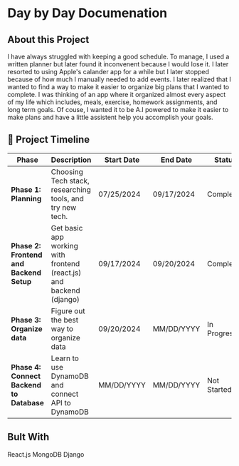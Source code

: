 # Day by Day Documenation 

## About this Project
I have always struggled with keeping a good schedule. To manage, I used a written planner but later found it inconvenent because I would lose it.
I later resorted to using Apple's calander app for a while but I later stopped because of how much I manually needed to add events. I later realized
that I wanted to find a way to make it easier to organize big plans that I wanted to complete. I was thinking of an app where it organized almost every aspect of my life which includes, meals, exercise, homework assignments, and long term goals. Of couse, I wanted it to be A.I powered to make it easier to make plans and have a little assistent help you accomplish your goals. 

## 📅 Project Timeline

| **Phase**           | **Description**                             | **Start Date** | **End Date** | **Status**   |
|---------------------|---------------------------------------------|----------------|--------------|--------------|
| **Phase 1: Planning**  | Choosing Tech stack, researching tools, and try new tech. | 07/25/2024     | 09/17/2024   | Completed    |
| **Phase 2: Frontend and Backend Setup** | Get basic app working with frontend (react.js) and backend (django) | 09/17/2024     | 09/20/2024   | Completed  |
| **Phase 3: Organize data**  | Figure out the best way to organize data | 09/20/2024     | MM/DD/YYYY   | In Progress  |
| **Phase 4: Connect Backend to Database**  | Learn to use DynamoDB and connect API to DynamoDB | MM/DD/YYYY    | MM/DD/YYYY   | Not Started  |

## Bult With

React.js
MongoDB
Django
